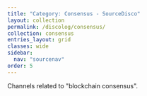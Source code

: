 ```yaml
---
title: "Category: Consensus - SourceDisco"
layout: collection
permalink: /discolog/consensus/
collection: consensus
entries_layout: grid
classes: wide
sidebar:
  nav: "sourcenav" 
order: 5
---
```


Channels related to "blockchain consensus".